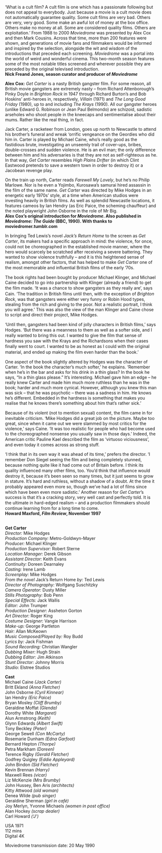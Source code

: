 
‘What is a cult film? A cult film is one which has a passionate following but does not appeal to everybody. Just because a movie is a cult movie does not automatically guarantee quality. Some cult films are very bad. Others are very, very good. Some make an awful lot of money at the box office. Others make no money at all. Some are considered quality films. Others are exploitation.’ From 1988 to 2000 _Moviedrome_ was presented by Alex Cox and then Mark Cousins. Across that time, more than 200 features were shown, and generations of movie fans and filmmakers would be informed and inspired by the selection, alongside the wit and wisdom of the introductions that preceded each screening. _Moviedrome_ was a portal into the world of weird and wonderful cinema. This two-month season features some of the most notable titles screened and wherever possible they are preceded by the original televised introduction.  
**Nick Freand Jones, season curator and producer  of _Moviedrome_**

**Alex Cox:** _Get Carter_ is a nasty British gangster film. For some reason, all British movie gangsters are extremely nasty – from Richard Attenborough’s Pinky Doyle in _Brighton Rock_ in 1947 through Richard Burton’s and Bob Hoskins’ anti-heroes in, respectively, _Villain_ (1971) and _The Long Good Friday_ (1980), up to and including _The Krays_ (1990). All our gangster heroes (unlike Edward G. Robinson or Jean Paul Belmondo) are schizoid, sadistic arseholes who shoot people in the kneecaps and sentimentalise about their mums. Rather like the real thing, in fact.

Jack Carter, a racketeer from London, goes up north to Newcastle to attend his brother’s funeral and wreak ‘orrific vengeance on the Geordies who did him in. Carter is played by Michael Caine, who’s really good as the fastidious brute, investigating an unseemly trail of cover-ups, bribes, double-crosses and sudden violence. He is an evil man; the only difference between him and his adversaries is that they are not as self-righteous as he. In that way, _Get Carter_ resembles _High Plains Drifter_ (in which Clint Eastwood pretends to save a western town in order to destroy it) or a Jacobean revenge play.

On the train up north, Carter reads _Farewell My Lovely_, but he’s no Philip Marlowe. Nor is he even a Yojimbo, Kurosawa’s samurai hired assassin in the film of the same name. _Get Carter_ was directed by Mike Hodges in an energetic early 1970s’ style, at a time when American studios were investing heavily in British films. As well as splendid Newcastle locations, it features cameos by Ian Hendry (as Eric Paice, the scheming chauffeur) and the noted playwright John Osborne in the role of Mr Big.  
**Alex Cox’s original introduction for _Moviedrome_. Also published in _Moviedrome: The Guide_ (BBC, 1990). With thanks to moviedromer.tumblr.com**

In bringing Ted Lewis’s novel _Jack’s Return Home_ to the screen as _Get_ _Carter_, its makers had a speciﬁc approach in mind: the violence, for once, could not be choreographed in the established movie manner, where the hero would scarcely be scratched after receiving a severe battering. They wanted to show violence truthfully – and it is this heightened sense of realism, amongst other factors, that has helped to make _Get_ _Carter_ one of the most memorable and inﬂuential British ﬁlms of the early ’70s.

The book rights had been bought by producer Michael Klinger, and Michael Caine decided to go into partnership with Klinger (already a friend) to get the ﬁlm made. ‘It was a chance to show gangsters as they really are’, says Cain. ‘The tradition in British ﬁlms until then, with the exception of _Brighton_ _Rock_, was that gangsters were either very funny or Robin Hood types, stealing from the rich and giving to the poor. Not a realistic portrait, I think you will agree.’ This was also the view of the man Klinger and Caine chose to script and direct their project, Mike Hodges.

‘Until then, gangsters had been kind of jolly characters in British ﬁlms,’ says Hodges. ‘But there was a meanness to them as well as a softer side, and I really wanted to bring this out. I wanted to give the ﬁlm that sense of hardness you saw with the Krays and the Richardsons when their cases ﬁnally went to court. I wanted to be as honest as I could with the original material, and ended up making the ﬁlm even harder than the book.’

One aspect of the book slightly altered by Hodges was the character of Carter. ‘In the book the character’s much softer,’ he explains. ‘Remember when he’s in the bar and asks for his drink in a thin glass? In the book he says, “In a thin glass please.” It’s interesting. Michael gave him an edge – he really knew Carter and made him much more ruthless than he was in the book; harder and much more cynical. However, although you knew this man was sick – that he was psychotic – there was a sadness in him. He knows he’s different. Embedded in the hardness is something that makes you realise that he knows there’s something about him that’s rather sick.’

Because of its violent (not to mention sexual) content, the ﬁlm came in for inevitable criticism. ‘Mike Hodges did a great job on the picture. Maybe too great, since when it came out we were slammed by most critics for the violence,’ says Caine. ‘It was too realistic for people who had become used to the choreographed nonsense you usually saw in those days.’ Indeed, the American critic Pauline Kael described the ﬁlm as ‘virtuoso viciousness’, and even today it comes across as strong stuff.

‘I think that in its own way it was ahead of its time,’ prefers the director. ‘I remember Don Siegel seeing the ﬁlm and being completely stunned, because nothing quite like it had come out of Britain before. I think its quality inﬂuenced many other ﬁlms, too. You’d think that inﬂuence would destroy it, because it’s been seen so many times, but it just seems to grow in stature. It’s hard and ruthless, without a shadow of a doubt. At the time it probably appeared even more so, though we’ve had a lot of ﬁlms since which have been even more sadistic.’ Another reason for _Get_ _Carter_’s success is that it’s a cracking story, very well cast and perfectly told. It is the ultimate in hard-edged realism – and a production ﬁlmmakers should continue learning from for a long time to come.  
**Howard Maxford, _Film Review_, November 1997**
<br><br>

**Get Carter**<br>
_Director:_ Mike Hodges<br>
_Production Company:_ Metro-Goldwyn-Mayer<br>
_Producer:_ Michael Klinger<br>
_Production Supervisor:_ Robert Sterne<br>
_Location Manager:_ Derek Gibson<br>
_Assistant Director:_ Keith Evans<br>
_Continuity:_ Doreen Dearnaley<br>
_Casting:_ Irene Lamb<br>
_Screenplay:_ Mike Hodges<br>
_From the novel_ Jack’s Return Home _by:_ Ted Lewis<br>
_Director of Photography:_ Wolfgang Suschitzky<br>
_Camera Operator:_ Dusty Miller<br>
_Stills Photography:_ Bob Penn<br>
_Special Effects:_ Jack Wallis<br>
_Editor:_ John Trumper<br>
_Production Designer:_ Assheton Gorton<br>
_Art Director:_ Roger King<br>
_Costume Designer:_ Vangie Harrison<br>
_Make-up:_ George Partleton<br>
_Hair:_ Allan McKeown<br>
_Music Composed/Played by:_ Roy Budd<br>
_Lyrics by:_ Jack Fishman<br>
_Sound Recording:_ Christian Wangler<br>
_Dubbing Mixer:_ Hugh Strain<br>
_Dubbing Editor:_ Jim Atkinson<br>
_Stunt Director:_ Johnny Morris<br>
_Studio:_ Elstree Studios

**Cast**<br>
Michael Caine _(Jack Carter)_<br>
Britt Ekland _(Anna Fletcher)_<br>
John Osborne _(Cyril Kinnear)_<br>
Ian Hendry _(Eric Paice)_<br>
Bryan Mosley _(Cliff Brumby)_<br>
Geraldine Moffat _(Glenda)_<br>
Dorothy White _(Margaret)_<br>
Alun Armstrong _(Keith)_<br>
Glynn Edwards _(Albert Swift)_<br>
Tony Beckley _(Peter)_<br>
George Sewell _(Con McCarty)_<br>
Rosemarie Dunham _(Edna Garfoot)_<br>
Bernard Hepton _(Thorpe)_<br>
Petra Markham _(Doreen)_<br>
Terence Rigby _(Gerald Fletcher)_<br>
Godfrey Quigley _(Eddie Appleyard)_<br>
John Bindon _(Sid Fletcher)_<br>
Kevin Brennan _(Harry)_<br>
Maxwell Rees _(vicar)_<br>
Liz McKenzie _(Mrs Brumby)_<br>
John Hussey, Ben Aris _(architects)_<br>
Kitty Attwood _(old woman)_<br>
Denea Wilde _(pub singer)_<br>
Geraldine Sherman _(girl in café)_<br>
Joy Merlyn, Yvonne Michaels _(women in post office)_<br>
Alan Hockey _(scrap dealer)_<br>
Carl Howard _(‘J’)_

USA 1971<br>
112 mins<br>
Digital 4K

Moviedrome transmission date: 20 May 1990<br>
<br><br>
<!--stackedit_data:
eyJoaXN0b3J5IjpbMTY0MTU4NTU3MV19
-->